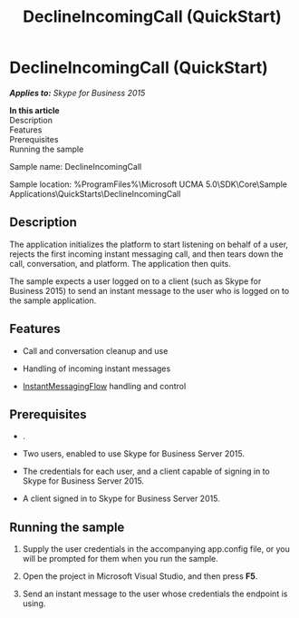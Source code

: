 ﻿---
title: DeclineIncomingCall (QuickStart)
TOCTitle: DeclineIncomingCall (QuickStart)
ms:assetid: 72db6c20-e348-489d-bf98-160d72329a4d
ms:mtpsurl: https://msdn.microsoft.com/en-us/library/Dn454825(v=office.16)
ms:contentKeyID: 65240093
ms.date: 07/27/2015
mtps_version: v=office.16
---

# DeclineIncomingCall (QuickStart)


_**Applies to:** Skype for Business 2015_

**In this article**  
Description  
Features  
Prerequisites  
Running the sample  

Sample name: DeclineIncomingCall

Sample location: %ProgramFiles%\\Microsoft UCMA 5.0\\SDK\\Core\\Sample Applications\\QuickStarts\\DeclineIncomingCall

## Description

The application initializes the platform to start listening on behalf of a user, rejects the first incoming instant messaging call, and then tears down the call, conversation, and platform. The application then quits.

The sample expects a user logged on to a client (such as Skype for Business 2015) to send an instant message to the user who is logged on to the sample application.

## Features

  - Call and conversation cleanup and use

  - Handling of incoming instant messages

  - [InstantMessagingFlow](https://msdn.microsoft.com/en-us/library/hh383312\(v=office.16\)) handling and control

## Prerequisites

  - .

  - Two users, enabled to use Skype for Business Server 2015.

  - The credentials for each user, and a client capable of signing in to Skype for Business Server 2015.

  - A client signed in to Skype for Business Server 2015.

## Running the sample

1.  Supply the user credentials in the accompanying app.config file, or you will be prompted for them when you run the sample.

2.  Open the project in Microsoft Visual Studio, and then press **F5**.

3.  Send an instant message to the user whose credentials the endpoint is using.

